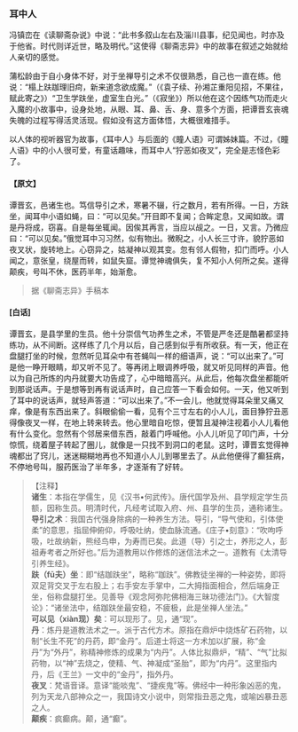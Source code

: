 <script type="text/javascript">
    var head = document.getElementsByTagName('head')[0];
    cssURL = '/public/liao.css';
    linkTag = document.createElement('link');
    linkTag.href = cssURL;
    linkTag.setAttribute('type','text/css');
    linkTag.setAttribute('rel','stylesheet');
    head.appendChild(linkTag);
</script>
### 耳中人

冯镇峦在《读聊斋杂说》中说：“此书多叙山左右及淄川县事，纪见闻也，时亦及于他省。时代则详近世，略及明代。”这使得《聊斋志异》中的故事在叙述之始就给人亲切的感觉。

蒲松龄由于自小身体不好，对于坐禅导引之术不仅很熟悉，自己也一直在练。他说：“榻上趺跏理旧疴，新来道念欲成魔。”（《袁子续、孙湘芷重阳见招，不果往，赋此寄之》）“卫生学趺坐，虚室生白光。”（《寂坐》）所以他在这个因练气功而走火入魔的小故事中，设身处地，从眼、耳、鼻、舌、身、意多个方面，把谭晋玄丧魂失魄的过程写得活灵活现。假如没有这方面体悟，大概很难措手。

以人体的视听器官为故事，《耳中人》与后面的《瞳人语》可谓姊妹篇。不过，《瞳人语》中的小人很可爱，有童话趣味，而耳中人“狞恶如夜叉”，完全是志怪色彩了。
#### 【原文】
<section>
谭晋玄，邑诸生也。笃信导引之术，寒暑不辍，行之数月，若有所得。一日，方趺坐，闻耳中小语如蝇，曰：“可以见矣。”开目即不复闻；合眸定息，又闻如故。谓是丹将成，窃喜。自是每坐辄闻。因俟其再言，当应以觇之。一日，又言。乃微应曰：“可以见矣。”俄觉耳中习习然，似有物出。微睨之，小人长三寸许，貌狞恶如夜叉状，旋转地上。心窃异之，姑凝神以观其变。忽有邻人假物，扣门而呼。小人闻之，意张皇，绕屋而转，如鼠失窟。谭觉神魂俱失，复不知小人何所之矣。遂得颠疾，号叫不休，医药半年，始渐愈。

</section>

> 据《聊斋志异》手稿本

#### [白话]
<aside>

谭晋玄，是县学里的生员。他十分崇信气功养生之术，不管是严冬还是酷暑都坚持练功，从不间断。这样练了几个月以后，自己感到似乎有所收获。有一天，他正在盘腿打坐的时候，忽然听见耳朵中有苍蝇叫一样的细语声，说：“可以出来了。”可是他一睁开眼睛，却又听不见了。等再闭上眼调养呼吸，就又听见同样的声音。他以为自己所炼的内丹就要大功告成了，心中暗暗高兴。从此后，他每次盘坐都能听到那说话声。于是想等到再有说话声时，自己应答一下看会如何。一天，他又听到了耳中的说话声，就轻声答道：“可以出来了。”不一会儿，他就觉得耳朵里又痛又痒，像是有东西出来了。斜眼偷偷一看，见有个三寸左右的小人儿，面目狰狞丑恶得像夜叉一样，在地上转来转去。他心里暗自吃惊，便暂且凝神注视着小人儿看他有什么变化。忽然有个邻居来借东西，敲着门呼喊他。小人儿听见了叩门声，十分惊慌，绕着屋子转起了圈儿，就像是一只找不到洞口的老鼠。这时，谭晋玄觉得神魂都出了窍儿，迷迷糊糊地再也不知道小人儿到哪里去了。从此他便得了癫狂病，不停地号叫，服药医治了半年多，才逐渐有了好转。

</aside>

> 【注释】  
<b>诸生</b>：本指在学儒生，见《汉书•何武传》。唐代国学及州、县学规定学生员额，因称生员。明清时代，凡经考试取入府、州、县学的生员，通称诸生。  
<b>导引之术</b>：我国古代强身除病的一种养生方法。导引，“导气使和，引体使柔”的意思，指屈伸俯仰，呼吸吐纳，使血脉流通。《庄子•刻意》：“吹呴呼吸，吐故纳新，熊经鸟申，为寿而已矣。此道（导）引之士，养形之人，彭祖寿考者之所好也。”后为道教用以作修炼的迷信法术之一。道教有《太清导引养生经》。  
<b>趺（fū夫）坐</b>：即“结跏趺坐”，略称“跏趺”。佛教徒坐禅的一种姿势，即将双足背交叉于左右股上；右手安左手掌中，二大拇指面相合，然后端身正坐，俗称盘腿打坐。见善导《观念阿弥陀佛相海三昧功德法门》。《大智度论》：“诸坐法中，结跏趺坐最安稳，不疲极，此是坐禅人坐法。”  
<b>可以见（xiàn现）矣</b>：可以现形了。见，通“现”。  
<b>丹</b>：炼丹是道教法术之一。派于古代方术。原指在鼎炉中烧炼矿石药物，以制“长生不死”的丹药，即“金丹”。后道士将这一方术加以扩展，称“金丹”为“外丹”，称精神修炼的成果为“内丹”。人体比拟鼎炉，“精”、“气”比拟药物，以“神”去烧之，使精、气、神凝成“圣胎”，即为“内丹”。这里指内丹，后《王兰》一文中的“金丹”，指外丹。  
<b>夜叉</b>：梵语音译。意译“能啖鬼”、“捷疾鬼”等。佛经中一种形象凶恶的鬼，列为天龙八部神众之一，我国诗文小说中，则常指丑恶之鬼，或喻凶暴丑恶之人。  
<b>颠疾</b>：疯癫病。颠，通“癫”。  
